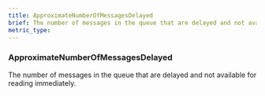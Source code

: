 ```yaml
---
title: ApproximateNumberOfMessagesDelayed
brief: The number of messages in the queue that are delayed and not available for reading immediately.
metric_type:
---
```

### ApproximateNumberOfMessagesDelayed

The number of messages in the queue that are delayed and not available for reading immediately.
